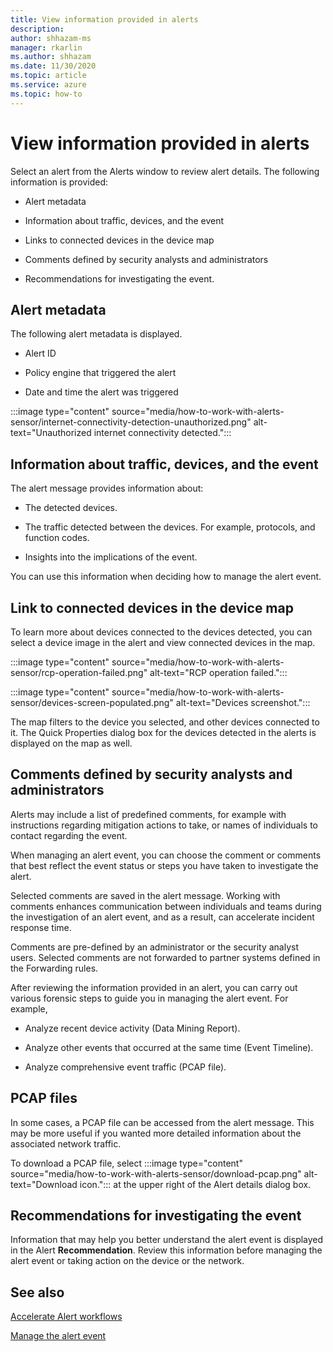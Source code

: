 ```yaml
---
title: View information provided in alerts
description: 
author: shhazam-ms
manager: rkarlin
ms.author: shhazam
ms.date: 11/30/2020
ms.topic: article
ms.service: azure
ms.topic: how-to
---
```


# View information provided in alerts

Select an alert from the Alerts window to review alert details. The following information is provided:

- Alert metadata

- Information about traffic, devices, and the event

- Links to connected devices in the device map

- Comments defined by security analysts and administrators

- Recommendations for investigating the event. 
## Alert metadata

The following alert metadata is displayed.

  - Alert ID

  - Policy engine that triggered the alert

  - Date and time the alert was triggered

:::image type="content" source="media/how-to-work-with-alerts-sensor/internet-connectivity-detection-unauthorized.png" alt-text="Unauthorized internet connectivity detected.":::

## Information about traffic, devices, and the event

The alert message provides information about:

  - The detected devices.

  - The traffic detected between the devices. For example, protocols, and function codes.

  - Insights into the implications of the event.

You can use this information when deciding how to manage the alert event.

## Link to connected devices in the device map

To learn more about devices connected to the devices detected, you can select a device image in the alert and view connected devices in the map.

:::image type="content" source="media/how-to-work-with-alerts-sensor/rcp-operation-failed.png" alt-text="RCP operation failed.":::

:::image type="content" source="media/how-to-work-with-alerts-sensor/devices-screen-populated.png" alt-text="Devices screenshot.":::

The map filters to the device you selected, and other devices connected to it. The Quick Properties dialog box for the devices detected in the alerts is displayed on the map as well.

## Comments defined by security analysts and administrators 

Alerts may include a list of predefined comments, for example with instructions regarding mitigation actions to take, or names of individuals to contact regarding the event.

When managing an alert event, you can choose the comment or comments that best reflect the event status or steps you have taken to investigate the alert.

Selected comments are saved in the alert message. Working with comments enhances communication between individuals and teams during the investigation of an alert event, and as a result, can accelerate incident response time.

Comments are pre-defined by an administrator or the security analyst users. Selected comments are not forwarded to partner systems defined in the Forwarding rules.

After reviewing the information provided in an alert, you can carry out various forensic steps to guide you in managing the alert event. For example,

  - Analyze recent device activity (Data Mining Report). 

  - Analyze other events that occurred at the same time (Event Timeline). 

  - Analyze comprehensive event traffic (PCAP file).

## PCAP files

In some cases, a PCAP file can be accessed from the alert message. This may be more useful if you wanted more detailed information about the associated network traffic.

To download a PCAP file, select  :::image type="content" source="media/how-to-work-with-alerts-sensor/download-pcap.png" alt-text="Download icon."::: at the upper right of the Alert details dialog box.

## Recommendations for investigating the event 

Information that may help you better understand the alert event is displayed in the Alert **Recommendation**. Review this information before managing the alert event or taking action on the device or the network.

## See also

[Accelerate Alert workflows](how-to-accelerate-alert-incident-response.md)

[Manage the alert event](how-to-manage-the-alert-event.md)

